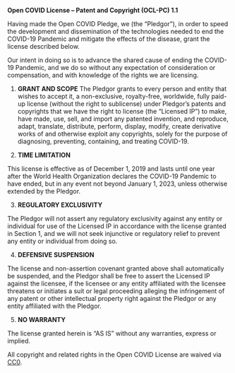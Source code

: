 **Open COVID License – Patent and Copyright (OCL-PC) 1.1**

Having made the Open COVID Pledge, we (the “Pledgor”), in order to speed the development and dissemination of the technologies needed to end the COVID-19 Pandemic and mitigate the effects of the disease, grant the license described below.

Our intent in doing so is to advance the shared cause of ending the COVID-19 Pandemic, and we do so without any expectation of consideration or compensation, and with knowledge of the rights we are licensing.

1. **GRANT AND SCOPE** 
The Pledgor grants to every person and entity that wishes to accept it, a non-exclusive, royalty-free, worldwide, fully paid-up license (without the right to sublicense) under Pledgor’s patents and copyrights that we have the right to license (the “Licensed IP”) to make, have made, use, sell, and import any patented invention, and reproduce, adapt, translate, distribute, perform, display, modify, create derivative works of and otherwise exploit any copyrights, solely for the purpose of diagnosing, preventing, containing, and treating COVID-19.

2. **TIME LIMITATION**

This license is effective as of December 1, 2019 and lasts until one year after the World Health Organization declares the COVID-19 Pandemic to have ended, but in any event not beyond January 1, 2023, unless otherwise extended by the Pledgor. 

3. **REGULATORY EXCLUSIVITY**

The Pledgor will not assert any regulatory exclusivity against any entity or individual for use of the Licensed IP in accordance with the license granted in Section 1, and we will not seek injunctive or regulatory relief to prevent any entity or individual from doing so.

4. **DEFENSIVE SUSPENSION**

The license and non-assertion covenant granted above shall automatically be suspended, and the Pledgor shall be free to assert the Licensed IP against the licensee, if the licensee or any entity affiliated with the licensee threatens or initiates a suit or legal proceeding alleging the infringement of any patent or other intellectual property right against the Pledgor or any entity affiliated with the Pledgor.

5. **NO WARRANTY**

The license granted herein is “AS IS” without any warranties, express or implied. 

All copyright and related rights in the Open COVID License are waived via [CC0](https://creativecommons.org/publicdomain/zero/1.0/).
